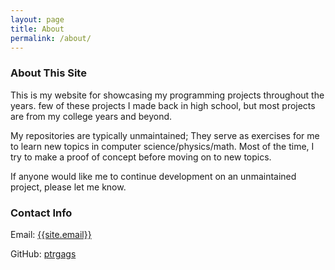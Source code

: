 ```yaml
---
layout: page
title: About
permalink: /about/
---
```


### About This Site

This is my website for showcasing my programming projects throughout the years.
few of these projects I made back in high school, but most projects are from
my college years and beyond.

My repositories are typically unmaintained; They serve as exercises for me
to learn new topics in computer science/physics/math. Most of the time, I try
to make a proof of concept before moving on to new topics.

If anyone would like me to continue development on an unmaintained project,
please let me know.

### Contact Info

Email: [{{site.email}}](mailto:{{site.email}})

GitHub: [ptrgags](http://github.com/ptrgags)
